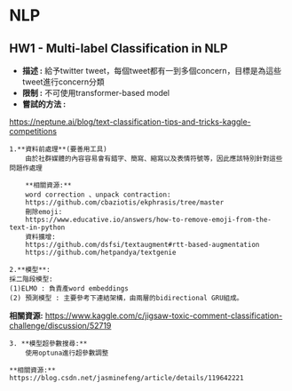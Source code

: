 # NLP
## HW1 - Multi-label Classification in NLP
* **描述 :** 給予twitter tweet，每個tweet都有一到多個concern，目標是為這些tweet進行concern分類
* **限制 :** 不可使用transformer-based model
* **嘗試的方法 :** 

https://neptune.ai/blog/text-classification-tips-and-tricks-kaggle-competitions

    1.**資料前處理**(要善用工具)
        由於社群媒體的內容容易會有錯字、簡寫、縮寫以及表情符號等，因此應該特別針對這些問題作處理

        **相關資源:** 
        word correction 、unpack contraction:
        https://github.com/cbaziotis/ekphrasis/tree/master
        刪除emoji:
        https://www.educative.io/answers/how-to-remove-emoji-from-the-text-in-python
        資料擴增:
        https://github.com/dsfsi/textaugment#rtt-based-augmentation
        https://github.com/hetpandya/textgenie
        
    2.**模型**:
    採二階段模型:
    (1)ELMO : 負責產word embeddings
    (2)	預測模型 : 主要參考下連結架構，由兩層的bidirectional GRU組成。


**相關資源:** https://www.kaggle.com/c/jigsaw-toxic-comment-classification-challenge/discussion/52719

    3. **模型超參數搜尋:**
        使用optuna進行超參數調整
        
    **相關資源:** 
    https://blog.csdn.net/jasminefeng/article/details/119642221
        